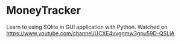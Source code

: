# MoneyTracker

Learn to using SQlite in GUI application with Python.
Watched on https://www.youtube.com/channel/UCXE4vvggmw3gpu59D-QSLjA
